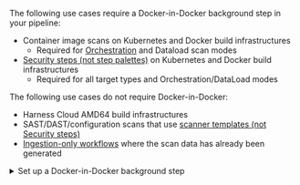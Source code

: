 The following use cases require a Docker-in-Docker background step in your pipeline:
- Container image scans on Kubernetes and Docker build infrastructures
  - Required for [Orchestration](/docs/security-testing-orchestration/use-sto/orchestrate-and-ingest/run-an-orchestrated-scan-in-sto) and Dataload scan modes
- [Security steps (not step palettes)](/docs/security-testing-orchestration/sto-techref-category/security-step-settings-reference#security-steps-and-scanner-templates-in-sto) on Kubernetes and Docker build infrastructures
  - Required for all target types and Orchestration/DataLoad modes

The following use cases do not require Docker-in-Docker:
- Harness Cloud AMD64 build infrastructures
- SAST/DAST/configuration scans that use [scanner templates (not Security steps)](/docs/security-testing-orchestration/sto-techref-category/security-step-settings-reference#security-steps-and-scanner-templates-in-sto)
- [Ingestion-only workflows](/docs/security-testing-orchestration/use-sto/orchestrate-and-ingest/ingest-scan-results-into-an-sto-pipeline) where the scan data has already been generated

<details><summary>Set up a Docker-in-Docker background step</summary>

1. Go to the stage where you want to run the scan.

2. In **Overview**, add the shared path `/var/run`.

2. In **Execution**, do the following:

    1. Click **Add Step** and then choose **Background**.
    2. Configure the Background step as follows:
       1. Dependency Name = `dind`
       2. Container Registry = The Docker connector to download the DinD image. If you don't have one defined, go to [Docker connector settings reference](/docs/platform/connectors/cloud-providers/ref-cloud-providers/docker-registry-connector-settings-reference).
       3. Image = `docker:dind`
       4. Under **Entry Point**, add the following: `dockerd` 
          
          In most cases, using `dockerd` is a faster and more secure way to set up the background step. For more information, go to the **TLS** section in the [Docker quick reference](https://hub.docker.com/_/docker).

         If the DinD service doesn't start with `dockerd`, clear the **Entry Point** field and then run the pipeline again. This starts the service with the default [entry point](https://docs.docker.com/engine/reference/run/#entrypoint-default-command-to-execute-at-runtime).

       5. Under **Optional Configuration**, select the **Privileged** checkbox.


```mdx-code-block
import Tabs from '@theme/Tabs';
import TabItem from '@theme/TabItem';
```
```mdx-code-block
<Tabs>
  <TabItem value="Visual" label="Visual setup" default>
``````

```mdx-code-block
import set_up_harness_25 from '/docs/security-testing-orchestration/get-started/static/set-up-harness-for-sto-25.png'
```

```mdx-code-block
<img src={set_up_harness_25} alt="Configure the background step" height="50%" width="50%" />
```

```mdx-code-block
</TabItem>
<TabItem value="YAML" label="YAML setup" default>
```

```yaml
- step:
   type: Background
   name: background-dind-service
   identifier: Background_1
   spec:
      connectorRef: CONTAINER_IMAGE_REGISTRY_CONNECTOR
      image: docker:dind
      shell: Sh
      entrypoint:
         - dockerd
      privileged: true
```

```mdx-code-block
</TabItem>
</Tabs>
```

</details>

